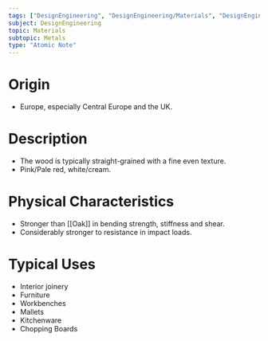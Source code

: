 ```yaml
---
tags: ["DesignEngineering", "DesignEngineering/Materials", "DesignEngineering/Materials/Timbers", "DesignEngineering/Materials/Timbers/Materials"]
subject: DesignEngineering
topic: Materials
subtopic: Metals
type: "Atomic Note"
---
```


# Origin
 - Europe, especially Central Europe and the UK.

# Description
 - The wood is typically straight-grained with a fine even texture.
 - Pink/Pale red, white/cream. 
  
# Physical Characteristics 
 - Stronger than [[Oak]] in bending strength, stiffness and shear.
 - Considerably stronger to resistance in impact loads.

# Typical Uses
 - Interior joinery
 - Furniture
 - Workbenches
 - Mallets
 - Kitchenware
 - Chopping Boards